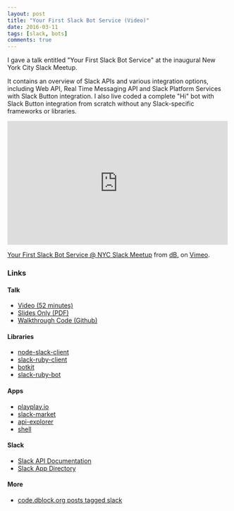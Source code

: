 ```yaml
---
layout: post
title: "Your First Slack Bot Service (Video)"
date: 2016-03-11
tags: [slack, bots]
comments: true
---
```

I gave a talk entitled "Your First Slack Bot Service" at the inaugural New York City Slack Meetup.

It contains an overview of Slack APIs and various integration options, including Web API, Real Time Messaging API and Slack Platform Services with Slack Button integration. I also live coded a complete "Hi" bot with Slack Button integration from scratch without any Slack-specific frameworks or libraries.

<iframe src="https://player.vimeo.com/video/158686783" width="500" height="281" frameborder="0" webkitallowfullscreen mozallowfullscreen allowfullscreen></iframe>
<p><a href="https://vimeo.com/158686783">Your First Slack Bot Service @ NYC Slack Meetup</a> from <a href="https://vimeo.com/user280176">dB.</a> on <a href="https://vimeo.com">Vimeo</a>.</p>

### Links

#### Talk

* [Video (52 minutes)](https://vimeo.com/158686783)
* [Slides Only (PDF)](https://www.slideshare.net/dblockdotorg/your-first-slack-bot-service-nyc-slack-meetup)
* [Walkthrough Code (Github)](https://github.com/dblock/your-first-slack-ruby-bot-in-ruby)

#### Libraries

* [node-slack-client](https://github.com/slackhq/node-slack-client)
* [slack-ruby-client](https://github.com/dblock/slack-ruby-client)
* [botkit](https://github.com/howdyai/botkit)
* [slack-ruby-bot](https://github.com/dblock/slack-ruby-bot)

#### Apps

* [playplay.io](https://www.playplay.io)
* [slack-market](https://market.playplay.io)
* [api-explorer](https://api-explorer.playplay.io)
* [shell](https://shell.playplay.io)

#### Slack

* [Slack API Documentation](https://api.slack.com/)
* [Slack App Directory](https://slack.com/apps)

#### More

* [code.dblock.org posts tagged slack](/tags/slack)
